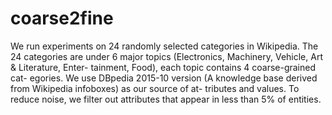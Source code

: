 # coarse2fine
We run experiments on 24 randomly selected categories in Wikipedia. The 24 categories are under 6 major topics (Electronics, Machinery, Vehicle, Art & Literature, Enter- tainment, Food), each topic contains 4 coarse-grained cat- egories. We use DBpedia 2015-10 version (A knowledge base derived from Wikipedia infoboxes) as our source of at- tributes and values. To reduce noise, we filter out attributes that appear in less than 5% of entities. 
